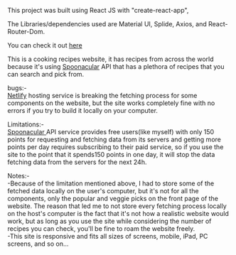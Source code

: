 This project was built using React JS with "create-react-app",

The Libraries/dependencies used are Material UI, Splide, Axios, and React-Router-Dom.

You can check it out [here](https://othman-wecode-capstone.netlify.app/)

This is a cooking recipes website, it has recipes from across the world because it's using [Spoonacular](https://spoonacular.com/food-api) API that has a plethora of recipes that you can search and pick from.

bugs:-
<br />
[Netlify](https://app.netlify.com) hosting service is breaking the fetching process for some components on the website, but the site works completely fine with no errors if you try to build it locally on your computer.

Limitations:-
<br />
[Spoonacular ](https://spoonacular.com/food-api) API service provides free users(like myself) with only 150 points for requesting and fetching data from its servers and getting more points per day requires subscribing to their paid service, so if you use the site to the point that it spends150 points in one day, it will stop the data fetching data from the servers for the next 24h.

Notes:-
<br />
-Because of the limitation mentioned above, I had to store some of the fetched data locally on the user's computer, but it's not for all the components, only the popular and veggie picks on the front page of the website. 
The reason that led me to not store every fetching process locally on the host's computer is the fact that it's not how a realistic website would work, but as long as you use the site while considering the number of recipes you can check, you'll be fine to roam the website freely.
<br />
-This site is responsive and fits all sizes of screens, mobile, iPad, PC screens, and so on...

